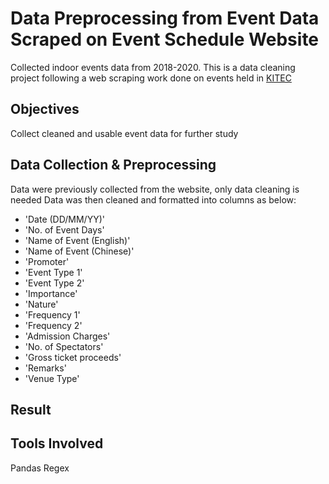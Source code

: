 # Data Preprocessing from Event Data Scraped on Event Schedule Website
Collected indoor events data from 2018-2020. This is a data cleaning project following a web scraping work done on events held in [KITEC](https://www.kitec.com.hk/eng/info_location.html) 

## Objectives
Collect cleaned and usable event data for further study

## Data Collection & Preprocessing
Data were previously collected from the website, only data cleaning is needed
Data was then cleaned and formatted into columns as below:
* 'Date (DD/MM/YY)'
* 'No. of Event Days'
* 'Name of Event (English)'
* 'Name of Event (Chinese)'
* 'Promoter'
* 'Event Type 1'
* 'Event Type 2'
* 'Importance'
* 'Nature'
* 'Frequency 1'
* 'Frequency 2'
* 'Admission Charges'
* 'No. of Spectators'
* 'Gross ticket proceeds'
* 'Remarks'
* 'Venue Type'

## Result

## Tools Involved
Pandas
Regex
